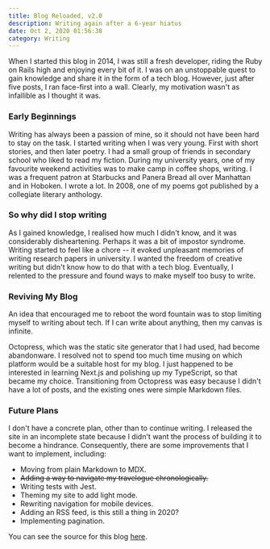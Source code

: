 ```yaml
---
title: Blog Reloaded, v2.0
description: Writing again after a 6-year hiatus
date: Oct 2, 2020 01:56:38
category: Writing
---
```


When I started this blog in 2014, I was still a fresh developer, riding the Ruby
on Rails high and enjoying every bit of it. I was on an unstoppable quest to
gain knowledge and share it in the form of a tech blog. However, just after five
posts, I ran face-first into a wall. Clearly, my motivation wasn't as infallible
as I thought it was.

### Early Beginnings

Writing has always been a passion of mine, so it should not have been hard to
stay on the task. I started writing when I was very young. First with short
stories, and then later poetry. I had a small group of friends in secondary
school who liked to read my fiction. During my university years, one of my
favourite weekend activities was to make camp in coffee shops, writing. I was a
frequent patron at Starbucks and Panera Bread all over Manhattan and in Hoboken.
I wrote a lot. In 2008, one of my poems got published by a collegiate literary
anthology.

### So why did I stop writing

As I gained knowledge, I realised how much I didn't know, and it was
considerably disheartening. Perhaps it was a bit of impostor syndrome. Writing
started to feel like a chore -- it evoked unpleasant memories of writing
research papers in university. I wanted the freedom of creative writing but
didn't know how to do that with a tech blog. Eventually, I relented to the
pressure and found ways to make myself too busy to write.

### Reviving My Blog

An idea that encouraged me to reboot the word fountain was to stop limiting
myself to writing about tech. If I can write about anything, then my canvas is
infinite.

Octopress, which was the static site generator that I had used, had become
abandonware. I resolved not to spend too much time musing on which platform
would be a suitable host for my blog. I just happened to be interested in
learning Next.js and polishing up my TypeScript, so that became my choice.
Transitioning from Octopress was easy because I didn't have a lot of posts, and
the existing ones were simple Markdown files.

### Future Plans

I don't have a concrete plan, other than to continue writing. I released the
site in an incomplete state because I didn't want the process of building it to
become a hindrance. Consequently, there are some improvements that I want to
implement, including:

- Moving from plain Markdown to MDX.
- ~~Adding a way to navigate my travelogue chronologically.~~
- Writing tests with Jest.
- Theming my site to add light mode.
- Rewriting navigation for mobile devices.
- Adding an RSS feed, is this still a thing in 2020?
- Implementing pagination.

You can see the source for this blog
[here](https://github.com/davidkariuki/blog).
